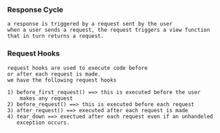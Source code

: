 ### Response Cycle
    a response is triggered by a request sent by the user
    when a user sends a request, the request triggers a view function
    that in turn returns a request.

### Request Hooks
    request hooks are used to execute code before
    or after each request is made.
    we have the following request hooks

    1) before_first_request() ==> this is executed before the user 
        makes any request
    2) before_request() ==> this is executed before each request
    3) after_request() ==> executed after each request is made
    4) tear_down ==> exectued after each request even if an unhandeled 
       exception occurs.
       